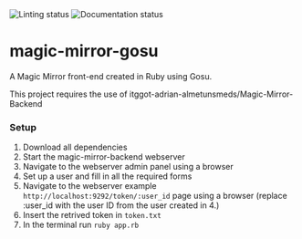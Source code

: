 <img src="https://github.com/itggot-adrian-almetunsmeds/magic-mirror-gosu/workflows/Linting/badge.svg" alt="Linting status">
<img src="https://github.com/itggot-adrian-almetunsmeds/magic-mirror-gosu/workflows/Docs/badge.svg" alt="Documentation status">

# magic-mirror-gosu
A Magic Mirror front-end created in Ruby using Gosu.

This project requires the use of itggot-adrian-almetunsmeds/Magic-Mirror-Backend 


### Setup
   1. Download all dependencies
   2. Start the magic-mirror-backend webserver
   3. Navigate to the webserver admin panel using a browser
   4. Set up a user and fill in all the required forms
   5. Navigate to the webserver example ```http://localhost:9292/token/:user_id``` page using a browser (replace :user_id with the user ID from the user created in 4.)
   6. Insert the retrived token in ```token.txt```
   7. In the terminal run ``` ruby app.rb ```
